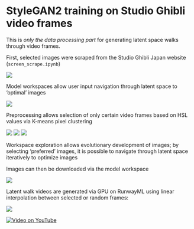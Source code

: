 # StyleGAN2 training on Studio Ghibli video frames

This is *only the data processing part* for generating latent space walks through video frames.

First, selected images were scraped from the Studio Ghibli Japan website (`screen_scrape.ipynb`)

![](http://dev.universalities.com/ghibli/selected_v_green.png)

Model workspaces allow user input navigation through latent space to ‘optimal’ images

![](http://dev.universalities.com/ghibli/img_selection_green.png)

Preprocessing allows selection of only certain video frames based on HSL values via K-means pixel clustering

![](http://dev.universalities.com/ghibli/hsl.png)
![](http://dev.universalities.com/ghibli/cool_frames.png)
![](http://dev.universalities.com/ghibli/warm_frames.png)

Workspace exploration allows evolutionary development of images; by selecting ‘preferred’ images, it is possible to navigate through latent space iteratively to optimize images

Images can then be downloaded via the model workspace

![](http://dev.universalities.com/ghibli/img_selection.png)

Latent walk videos are generated via GPU on RunwayML using linear interpolation between selected or random frames:

![](http://dev.universalities.com/ghibli/linear_interp_video.png)

[![Video on YouTube](http://dev.universalities.com/ghibli/video_thumb.png)](https://www.youtube.com/watch?v=N6O4oKaZiCE)
